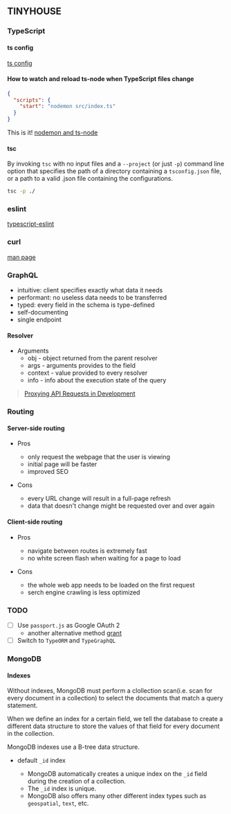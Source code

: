 ## TINYHOUSE

### TypeScript

#### ts config

[ts config](https://www.typescriptlang.org/docs/handbook/compiler-options.html)

#### How to watch and reload ts-node when TypeScript files change

```json
{
  "scripts": {
    "start": "nodemon src/index.ts"
  }
}
```

This is it!
[nodemon and ts-node](https://github.com/remy/nodemon/pull/1552/commits/1272dab17501c12bdf6fd6621741a4b8d3854e78)

#### tsc

By invoking `tsc` with no input files and a `--project` (or just `-p`) command line option that specifies the path of a directory containing a `tsconfig.json` file, or a path to a valid .json file containing the configurations.

```bash
tsc -p ./
```

### eslint

[typescript-eslint](https://github.com/typescript-eslint/typescript-eslint)

### curl

[man page](https://curl.haxx.se/docs/manpage.html)

### GraphQL

- intuitive: client specifies exactly what data it needs
- performant: no useless data needs to be transferred
- typed: every field in the schema is type-defined
- self-documenting
- single endpoint

#### Resolver

- Arguments
  - obj - object returned from the parent resolver
  - args - arguments provides to the field
  - context - value provided to every resolver
  - info - info about the execution state of the query

> [Proxying API Requests in Development](https://create-react-app.dev/docs/proxying-api-requests-in-development/)

### Routing

#### Server-side routing

- Pros

  - only request the webpage that the user is viewing
  - initial page will be faster
  - improved SEO

- Cons
  - every URL change will result in a full-page refresh
  - data that doesn't change might be requested over and over again

#### Client-side routing

- Pros

  - navigate between routes is extremely fast
  - no white screen flash when waiting for a page to load

- Cons
  - the whole web app needs to be loaded on the first request
  - serch engine crawling is less optimized

### TODO

- [ ] Use `passport.js` as Google OAuth 2
  - another alternative method [grant](https://github.com/simov/grant)
- [ ] Switch to `TypeORM` and `TypeGraphQL`

### MongoDB

#### Indexes

Without indexes, MongoDB must perform a clollection scan(i.e. scan for every document in a collection) to select the documents that match a query statement.

When we define an index for a certain field, we tell the database to create a different data structure to store the values of that field for every document in the collection.

MongoDB indexes use a B-tree data structure.

- default `_id` index

  - MongoDB automatically creates a unique index on the `_id` field during the creation of a collection.
  - The `_id` index is unique.
  - MongoDB also offers many other different index types such as `geospatial`, `text`, etc.
